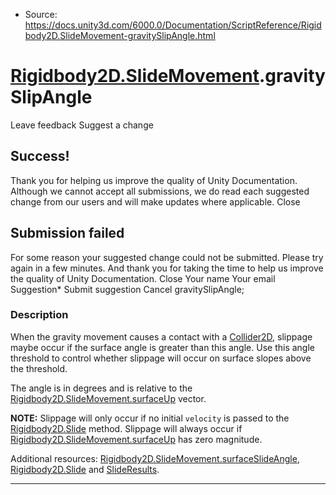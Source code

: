 * Source: https://docs.unity3d.com/6000.0/Documentation/ScriptReference/Rigidbody2D.SlideMovement-gravitySlipAngle.html

#  [Rigidbody2D.SlideMovement](https://docs.unity3d.com/6000.0/Documentation/ScriptReference/Rigidbody2D.SlideMovement.html).gravitySlipAngle
Leave feedback
Suggest a change
## Success!
Thank you for helping us improve the quality of Unity Documentation. Although we cannot accept all submissions, we do read each suggested change from our users and will make updates where applicable.
Close
## Submission failed
For some reason your suggested change could not be submitted. Please <a>try again</a> in a few minutes. And thank you for taking the time to help us improve the quality of Unity Documentation.
Close
Your name Your email Suggestion* Submit suggestion
Cancel
gravitySlipAngle; 
### Description
When the gravity movement causes a contact with a [Collider2D](https://docs.unity3d.com/6000.0/Documentation/ScriptReference/Collider2D.html), slippage maybe occur if the surface angle is greater than this angle.
Use this angle threshold to control whether slippage will occur on surface slopes above the threshold.  
  
The angle is in degrees and is relative to the [Rigidbody2D.SlideMovement.surfaceUp](https://docs.unity3d.com/6000.0/Documentation/ScriptReference/Rigidbody2D.SlideMovement-surfaceUp.html) vector.  
  
**NOTE:** Slippage will only occur if no initial `velocity` is passed to the [Rigidbody2D.Slide](https://docs.unity3d.com/6000.0/Documentation/ScriptReference/Rigidbody2D.Slide.html) method. Slippage will always occur if [Rigidbody2D.SlideMovement.surfaceUp](https://docs.unity3d.com/6000.0/Documentation/ScriptReference/Rigidbody2D.SlideMovement-surfaceUp.html) has zero magnitude.  
  
Additional resources: [Rigidbody2D.SlideMovement.surfaceSlideAngle](https://docs.unity3d.com/6000.0/Documentation/ScriptReference/Rigidbody2D.SlideMovement-surfaceSlideAngle.html), [Rigidbody2D.Slide](https://docs.unity3d.com/6000.0/Documentation/ScriptReference/Rigidbody2D.Slide.html) and [SlideResults](https://docs.unity3d.com/6000.0/Documentation/ScriptReference/Rigidbody2D.SlideResults.html).
* * *
